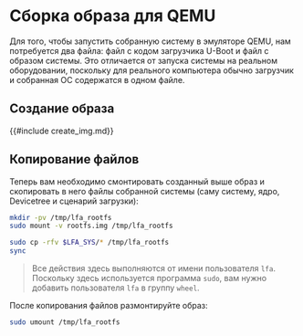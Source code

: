 # Сборка образа для QEMU

Для того, чтобы запустить собранную систему в эмуляторе QEMU, нам потребуется два файла: файл с кодом загрузчика U-Boot и файл с образом системы. Это отличается от запуска системы на реальном оборудовании, поскольку для реального компьютера обычно загрузчик и собранная ОС содержатся в одном файле.

## Создание образа

{{#include create_img.md}}

## Копирование файлов

Теперь вам необходимо смонтировать созданный выше образ и скопировать в него файлы собранной системы (саму систему, ядро, Devicetree и сценарий загрузки):

```bash
mkdir -pv /tmp/lfa_rootfs
sudo mount -v rootfs.img /tmp/lfa_rootfs

sudo cp -rfv $LFA_SYS/* /tmp/lfa_rootfs
sync
```

> Все действия здесь выполняются от имени пользователя `lfa`. Поскольку здесь используется программа `sudo`, вам нужно добавить пользователя `lfa` в группу `wheel`.

После копирования файлов размонтируйте образ:

```bash
sudo umount /tmp/lfa_rootfs
```
